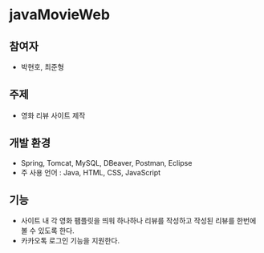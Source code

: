 # javaMovieWeb


## 참여자

- 박현호, 최준형

## 주제

- 영화 리뷰 사이트 제작

## 개발 환경

- Spring, Tomcat, MySQL, DBeaver, Postman, Eclipse
- 주 사용 언어 : Java, HTML, CSS, JavaScript

## 기능

- 사이트 내 각 영화 팸플릿을 띄워 하나하나 리뷰를 작성하고 작성된 리뷰를 한번에 볼 수 있도록 한다.
- 카카오톡 로그인 기능을 지원한다.
